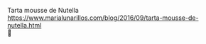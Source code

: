 Tarta mousse de Nutella	https://www.marialunarillos.com/blog/2016/09/tarta-mousse-de-nutella.html	
਍